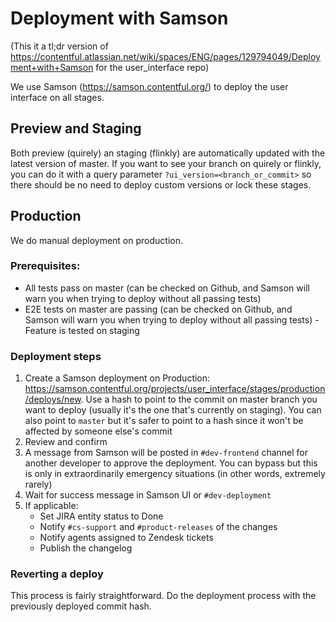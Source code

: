 # Deployment with Samson

(This it a tl;dr version of https://contentful.atlassian.net/wiki/spaces/ENG/pages/129794049/Deployment+with+Samson for the user_interface repo)

We use Samson (https://samson.contentful.org/) to deploy the user interface on all stages.

## Preview and Staging

Both preview (quirely) an staging (flinkly) are automatically updated with the latest version of master. If you want to see your branch on quirely or flinkly, you can do it with a query parameter `?ui_version=<branch_or_commit>` so there should be no need to deploy custom versions or lock these stages.

## Production

We do manual deployment on production.

### Prerequisites:

- All tests pass on master (can be checked on Github, and Samson will warn you when trying to deploy without all passing tests)
- E2E tests on master are passing (can be checked on Github, and Samson will warn you when trying to deploy without all passing tests) - Feature is tested on staging

### Deployment steps

1. Create a Samson deployment on Production: https://samson.contentful.org/projects/user_interface/stages/production/deploys/new. Use a hash to point to the commit on master branch you want to deploy (usually it's the one that's currently on staging). You can also point to `master` but it's safer to point to a hash since it won't be affected by someone else's commit
2. Review and confirm
3. A message from Samson will be posted in `#dev-frontend` channel for another developer to approve the deployment. You can bypass but this is only in extraordinarily emergency situations (in other words, extremely rarely)
4. Wait for success message in Samson UI or `#dev-deployment`
5. If applicable:
   - Set JIRA entity status to Done
   - Notify `#cs-support` and `#product-releases` of the changes
   - Notify agents assigned to Zendesk tickets
   - Publish the changelog

### Reverting a deploy

This process is fairly straightforward. Do the deployment process with the previously deployed commit hash.
